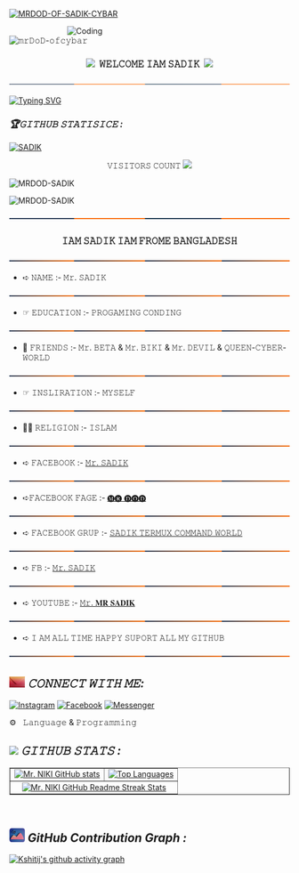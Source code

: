 [![MRDOD-OF-SADIK-CYBAR](https://media.licdn.com/dms/image/D563DAQFIJGy_J4EvYA/image-scale_191_1128/0/1666883668428?e=1675425600&v=beta&t=q5S0E-n5z-gDvzZPdOvK7oorksu-JESWk3DdbbvU2ss)](https://codegrills.in)

<img align="right" alt="Coding" width="400" src="https://media.tenor.com/rePDfDWO3XoAAAAd/hacking.gif">



<p align="left"> <img src="https://komarev.com/ghpvc/?username=𝚖𝚛𝙳𝚘𝙳-𝚘𝚏𝚌𝚢𝚋𝚊𝚛&label=Profile%20views&color=eb4d3d&style=flat-square" alt="𝚖𝚛𝙳𝚘𝙳-𝚘𝚏𝚌𝚢𝚋𝚊𝚛" /> </p>
</i></b></h3>
<h3 align="center">
  <img src="https://emoji.discord.st/emojis/768b108d-274f-4f44-a634-8477b16efce7.gif" width="25">
  &nbsp;𝚆𝙴𝙻𝙲𝙾𝙼𝙴 𝙸𝙰𝙼 𝚂𝙰𝙳𝙸𝙺&nbsp;
  <img src="https://emoji.discord.st/emojis/768b108d-274f-4f44-a634-8477b16efce7.gif" width="25">
</h3>
<img align="center" alt="line" src="https://github.com/DalpatRathore/dalpatrathore/blob/main/assets/images/line-1.svg">

[![Typing SVG](https://readme-typing-svg.herokuapp.com?color=%23F70B10&size=27&lines=𝙸+𝙰𝙼+𝙼𝚛.+𝚂𝙰𝙳𝙸𝙺;+𝙸𝚃'𝚜+𝙽𝙾𝚃+𝙰+𝙹𝚄𝚂𝚃+𝙽𝙰𝙼𝙴+𝙱𝚁𝙾;𝙸𝚃'𝚜+𝙰+𝙱𝚁𝙰𝙽𝙳;𝚃𝙷𝙰𝙽𝙺+𝚈𝙾𝚄+𝙴𝚅𝙴𝚁𝚈𝙾𝙽𝙴;𝙻𝙾𝚅e+𝚄+𝙰𝙻𝙻+𝙵𝚁𝙸𝙴𝙽𝙳𝚂)](https://git.io/typing-svg)

<h3><b><i>🏆𝙶𝙸𝚃𝙷𝚄𝙱 𝚂𝚃𝙰𝚃𝙸𝚂𝙸𝙲𝙴 :</i></b></h3>
<a href="https://github.com/𝚖𝚛𝙳𝚘𝙳-𝚘𝚏𝚌𝚢𝚋𝚊𝚛"><img title="SADIK" src="https://github-profile-trophy.vercel.app/?username=𝚖𝚛𝙳𝚘𝙳-𝚘𝚏𝚌𝚢𝚋𝚊𝚛-Cyber&theme=monokai"></a>
</p>
<p align="center"> 
 𝚅𝙸𝚂𝙸𝚃𝙾𝚁𝚂 𝙲𝙾𝚄𝙽𝚃
 <img src="https://profile-counter.glitch.me/𝙼𝚁.𝙳𝙾𝙳-𝙾𝙵𝙲𝚈𝙱𝙰𝚁/count.svg" />
</p>

![MRDOD-SADIK](https://raw.githubusercontent.com/𝙼𝚁.𝙳𝙾𝙳-𝙾𝙵𝙲𝚈𝙱𝙰𝚁/𝙼𝚁.𝙳𝙾𝙳-𝙾𝙵𝙲𝚈𝙱𝙰𝚁/main/Screenshot_20221104_013930.jpg)

![MRDOD-SADIK](/storage/emulated/0/Download/md7Oqrf.gif)

<img align="center" alt="line" src="https://github.com/DalpatRathore/dalpatrathore/blob/main/assets/images/line-1.svg">

<h3 align="center"> 𝙸𝙰𝙼 𝚂𝙰𝙳𝙸𝙺 𝙸𝙰𝙼 𝙵𝚁𝙾𝙼𝙴 𝙱𝙰𝙽𝙶𝙻𝙰𝙳𝙴𝚂𝙷</h3>

<img align="center" alt="line" src="https://github.com/DalpatRathore/dalpatrathore/blob/main/assets/images/line-2.svg">

- ➪ 𝙽𝙰𝙼𝙴 :- 𝙼𝚛. 𝚂𝙰𝙳𝙸𝙺

<img align="center" alt="line" src="https://github.com/DalpatRathore/dalpatrathore/blob/main/assets/images/line-2.svg">

- ☞︎︎︎ 𝙴𝙳𝚄𝙲𝙰𝚃𝙸𝙾𝙽 :- 𝙿𝚁𝙾𝙶𝙰𝙼𝙸𝙽𝙶 𝙲𝙾𝙽𝙳𝙸𝙽𝙶

<img align="center" alt="line" src="https://github.com/DalpatRathore/dalpatrathore/blob/main/assets/images/line-2.svg">

- 👬 𝙵𝚁𝙸𝙴𝙽𝙳𝚂 :- 𝙼𝚛. 𝙱𝙴𝚃𝙰 & 𝙼𝚛. 𝙱𝙸𝙺𝙸 & 𝙼𝚛. 𝙳𝙴𝚅𝙸𝙻 & 𝚀𝚄𝙴𝙴𝙽-𝙲𝚈𝙱𝙴𝚁-𝚆𝙾𝚁𝙻𝙳

<img align="center" alt="line" src="https://github.com/DalpatRathore/dalpatrathore/blob/main/assets/images/line-2.svg">

- ☞︎︎︎ 𝙸𝙽𝚂𝙻𝙸𝚁𝙰𝚃𝙸𝙾𝙽 :- 𝙼𝚈𝚂𝙴𝙻𝙵

<img align="center" alt="line" src="https://github.com/DalpatRathore/dalpatrathore/blob/main/assets/images/line-2.svg">

- 🤲🏻 𝚁𝙴𝙻𝙸𝙶𝙸𝙾𝙽 :- 𝙸𝚂𝙻𝙰𝙼

<img align="center" alt="line" src="https://github.com/DalpatRathore/dalpatrathore/blob/main/assets/images/line-2.svg">

- ➪ 𝙵𝙰𝙲𝙴𝙱𝙾𝙾𝙺 :- [𝙼𝚛. 𝚂𝙰𝙳𝙸𝙺](https://www.facebook.com/iloveusadiya)

<img align="center" alt="line" src="https://github.com/DalpatRathore/dalpatrathore/blob/main/assets/images/line-2.svg">

- ➪𝙵𝙰𝙲𝙴𝙱𝙾𝙾𝙺  𝙵𝙰𝙶𝙴 :- [🅜︎🅡︎ 🅓︎🅞︎🅓︎](https://www.facebook.com/MR.DOD1)

<img align="center" alt="line" src="https://github.com/DalpatRathore/dalpatrathore/blob/main/assets/images/line-2.svg">

- ➪ 𝙵𝙰𝙲𝙴𝙱𝙾𝙾𝙺 𝙶𝚁𝚄𝙿 :- [𝚂𝙰𝙳𝙸𝙺 𝚃𝙴𝚁𝙼𝚄𝚇 𝙲𝙾𝙼𝙼𝙰𝙽𝙳 𝚆𝙾𝚁𝙻𝙳](/)

<img align="center" alt="line" src="https://github.com/DalpatRathore/dalpatrathore/blob/main/assets/images/line-2.svg">

- ➪ 𝙵𝙱 :- [𝙼𝚛. 𝚂𝙰𝙳𝙸𝙺](https://www.facebook.com/iloveusadiya)

<img align="center" alt="line" src="https://github.com/DalpatRathore/dalpatrathore/blob/main/assets/images/line-2.svg">

- ➪ 𝚈𝙾𝚄𝚃𝚄𝙱𝙴 :- [𝙼𝚛. 𝐌𝐑 𝐒𝐀𝐃𝐈𝐊]()

<img align="center" alt="line" src="https://github.com/DalpatRathore/dalpatrathore/blob/main/assets/images/line-2.svg">

- ➪ 𝙸 𝙰𝙼 𝙰𝙻𝙻 𝚃𝙸𝙼𝙴 𝙷𝙰𝙿𝙿𝚈 𝚂𝚄𝙿𝙾𝚁𝚃 𝙰𝙻𝙻 𝙼𝚈 𝙶𝙸𝚃𝙷𝚄𝙱

<img align="center" alt="line" src="https://github.com/DalpatRathore/dalpatrathore/blob/main/assets/images/line-2.svg">

<h2><img width="28" src="https://github.com/DalpatRathore/dalpatrathore/blob/main/assets/icons/icon-contact.png" /><i> 𝙲𝙾𝙽𝙽𝙴𝙲𝚃 𝚆𝙸𝚃𝙷 𝙼𝙴:</i></h2>

[![Instagram](https://img.shields.io/badge/𝙵𝚊𝚌𝚎𝚋𝚘𝚘𝚔-red?style=for-the-badge&logo=Facebook)](https://www.facebook.com/iloveusadiya)
[![Facebook](https://img.shields.io/badge/𝙵𝚊𝚌𝚎𝚋𝚘𝚘𝚔-green?style=for-the-badge&logo=facebook)](https://www.facebook.com/iloveusadiya)
[![Messenger](https://img.shields.io/badge/𝙼𝙴𝚂𝚂𝙴𝙽𝙶𝙴𝚁-blue?style=for-the-badge&logo=messenger)](https://www.facebook.com/iloveusadiya)

 ⚙️ &nbsp; 𝙻𝚊𝚗𝚐𝚞𝚊𝚐𝚎 & 𝙿𝚛𝚘𝚐𝚛𝚊𝚖𝚖𝚒𝚗𝚐       


<h2> <img width="25" src="github.com/DalpatRathore/dalpatrathore/blob/main/assets/icons/icon-stats.png" /><i> 𝙶𝙸𝚃𝙷𝚄𝙱 𝚂𝚃𝙰𝚃𝚂 :</i></h2>

<table border="1">
  <tr>
    <td valign="top"><a href="https://github.com/𝙼𝚁.𝙳𝙾𝙳-𝙾𝙵𝙲𝚈𝙱𝙰𝚁/github-readme-stats"> <img src="https://github-readme-stats.vercel.app/api?username=𝙼𝚁.𝙳𝙾𝙳-𝙾𝙵𝙲𝚈𝙱𝙰𝚁&count_private=true&show_icons=true&icon_color=FFA500&title_color=f4791f&bg_color=0,03071e,0F2027,03071e&text_color=abcdef&border_radius=10" alt ="Mr. NIKI GitHub stats"/></td> </a>
    <td valign="top"> <a href="https://github.com/𝙼𝚁.𝙳𝙾𝙳-𝙾𝙵𝙲𝚈𝙱𝙰𝚁/github-readme-stats"> <img src="https://github-readme-stats.vercel.app/api/top-langs/?username=𝙼𝚁.𝙳𝙾𝙳-𝙾𝙵𝙲𝚈𝙱𝙰𝚁&layout=compact&langs_count=10" alt ="Top Languages"/></td>
    </a>
  </tr>
   <tr>
    <td colspan="2" align="center"> <a href="https://git.io/streak-stats"> <img src="http://github-readme-streak-stats.herokuapp.com?user=𝙼𝚁.𝙳𝙾𝙳-𝙾𝙵𝙲𝚈𝙱𝙰𝚁&hide_border=true&background=f6f8fa&stroke=001427&ring=e36414&fire=e36414&currStreakNum=03045e&sideNums=03045e&currStreakLabel=03045e&sideLabels=240046&dates=fb5607&date_format=j%20M%5B%20Y%5D" alt ="Mr. NIKI GitHub Readme Streak Stats"/> </a>  </td> 
    
  </tr>
</table>
<br>

<h2><img width="28" src="https://github.com/DalpatRathore/dalpatrathore/blob/main/assets/icons/icon-graph.png" /><i> GitHub Contribution Graph :</i></h2>

[![Kshitij's github activity graph](https://my-activity-graph-instance.herokuapp.com/graph?username=𝙼𝚁.𝙳𝙾𝙳-𝙾𝙵𝙲𝚈𝙱𝙰𝚁&theme=react-dark&area=true&hide_border=true)](https://github.com/𝙼𝚁.𝙳𝙾𝙳-𝙾𝙵𝙲𝚈𝙱𝙰𝚁/github-readme-activity-graph)


